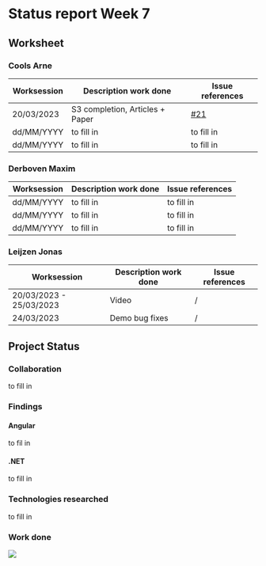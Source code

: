 # Status report Week 7
## Worksheet 
### Cools Arne
| Worksession | Description work done | Issue references |
|---|---|---|
| 20/03/2023 | S3 completion, Articles + Paper | [#21](https://gitlab.com/kdg-ti/the-lab/teams-22-23/team7/neobyte-cms-backend/-/issues/21) |
| dd/MM/YYYY | to fill in | to fill in |
| dd/MM/YYYY | to fill in | to fill in |
### Derboven Maxim
| Worksession | Description work done | Issue references |
|---|---|---|
| dd/MM/YYYY | to fill in | to fill in |
| dd/MM/YYYY | to fill in | to fill in |
| dd/MM/YYYY | to fill in | to fill in |
### Leijzen Jonas
| Worksession | Description work done | Issue references |
|---|---|---|
| 20/03/2023 - 25/03/2023 | Video | / |
| 24/03/2023 | Demo bug fixes | / |
## Project Status
### Collaboration
to fill in
### Findings
#### Angular
to fil in
#### .NET
to fill in
### Technologies researched
to fill in
### Work done
![](https://geps.dev/progress/100)
